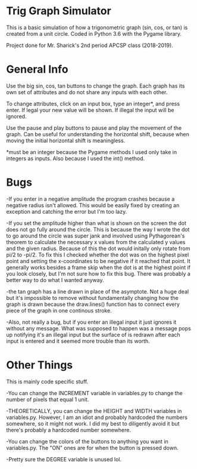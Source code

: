 # Trig Graph Simulator
This is a basic simulation of how a trigonometric graph (sin, cos, or tan) is created from a unit circle. Coded in Python 3.6 with the Pygame library.

Project done for Mr. Sharick's 2nd period APCSP class (2018-2019). 

# General Info 
Use the big sin, cos, tan buttons to change the graph. Each graph has its own set of attributes and do not share any inputs with each other. 

To change attributes, click on an input box, type an integer*, and press enter. If legal your new value will be shown. If illegal the input will be ignored. 

Use the pause and play buttons to pause and play the movement of the graph. Can be useful for understanding the horizontal shift, because when moving the initial horizontal shift is meaningless. 



*must be an integer because the Pygame methods I used only take in integers as inputs. Also because I used the int() method. 

# Bugs
-If you enter in a negative amplitude the program crashes because a negative radius isn't allowed. This would be easily fixed by creating an exception and catching the error but I'm too lazy.

-If you set the amplitude higher than what is shown on the screen the dot does not go fully around the circle. This is because the way I wrote the dot to go around the circle was super jank and involved using Pythagorean's theorem to calculate the necessary x values from the calculated y values and the given radius. Because of this the dot would initally only rotate from pi/2 to -pi/2. To fix this I checked whether the dot was on the highest pixel point and setting the x-coordinates to be negative if it reached that point. It generally works besides a frame skip when the dot is at the highest point if you look closely, but I'm not sure how to fix this bug. There was probably a better way to do what I wanted anyway. 

-the tan graph has a line drawn in place of the asymptote. Not a huge deal but it's impossible to remove without fundamentally changing how the graph is drawn because the draw.lines() function has to connect every piece of the graph in one continous stroke. 

-Also, not really a bug, but if you enter an illegal input it just ignores it without any message. What was supposed to happen was a message pops up notifying it's an illegal input but the surface of is redrawn after each input is entered and it seemed more trouble than its worth. 

# Other Things
This is mainly code specific stuff.

-You can change the INCREMENT variable in variables.py to change the number of pixels that equal 1 unit. 

-THEORETICALLY, you can change the HEIGHT and WIDTH variables in variables.py. However, I am an idiot and probably hardcoded the numbers somewhere, so it might not work. I did my best to diligently avoid it but there's probably a hardcoded number somewhere. 

-You can change the colors of the buttons to anything you want in variables.py. The "ON" ones are for when the button is pressed down.

-Pretty sure the DEGREE variable is unused lol.
